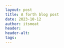 ```yaml
---
layout: post
title: A forth blog post
date: 2023-10-12
author: itsmeat
header: 
header-alt: 
tags:
---
```

	